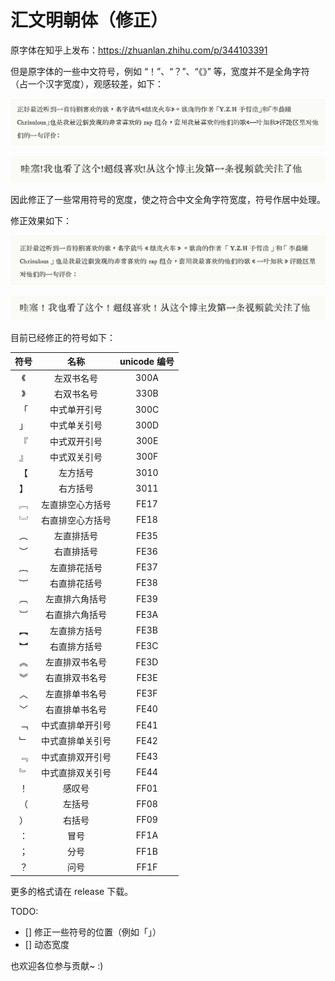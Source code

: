 # 汇文明朝体（修正）

原字体在知乎上发布：https://zhuanlan.zhihu.com/p/344103391

但是原字体的一些中文符号，例如 “！”、“？”、“《》” 等，宽度并不是全角字符（占一个汉字宽度），观感较差，如下：

![](images/image.png)

![](images/image2.png)

因此修正了一些常用符号的宽度，使之符合中文全角字符宽度，符号作居中处理。

修正效果如下：

![](images/image3.png)

![](images/image4.png)

目前已经修正的符号如下：

| 符号 |       名称       | unicode 编号 |
| :--: | :--------------: | :----------: |
|  《  |    左双书名号    |     300A     |
|  》  |    右双书名号    |     330B     |
|  「  |   中式单开引号   |     300C     |
|  」  |   中式单关引号   |     300D     |
|  『  |   中式双开引号   |     300E     |
|  』  |   中式双关引号   |     300F     |
|  【  |     左方括号     |     3010     |
|  】  |     右方括号     |     3011     |
|  ︗  | 左直排空心方括号 |     FE17     |
|  ︘  | 右直排空心方括号 |     FE18     |
|  ︵  |    左直排括号    |     FE35     |
|  ︶  |    右直排括号    |     FE36     |
|  ︷  |   左直排花括号   |     FE37     |
|  ︸  |   右直排花括号   |     FE38     |
|  ︹  |  左直排六角括号  |     FE39     |
|  ︺  |  右直排六角括号  |     FE3A     |
|  ︻  |   左直排方括号   |     FE3B     |
|  ︼  |   右直排方括号   |     FE3C     |
|  ︽  |  左直排双书名号  |     FE3D     |
|  ︾  |  右直排双书名号  |     FE3E     |
|  ︿  |  左直排单书名号  |     FE3F     |
|  ﹀  |  右直排单书名号  |     FE40     |
|  ﹁  | 中式直排单开引号 |     FE41     |
|  ﹂  | 中式直排单关引号 |     FE42     |
|  ﹃  | 中式直排双开引号 |     FE43     |
|  ﹄  | 中式直排双关引号 |     FE44     |
|  ！  |      感叹号      |     FF01     |
|  （  |      左括号      |     FF08     |
|  ）  |      右括号      |     FF09     |
|  ：  |       冒号       |     FF1A     |
|  ；  |       分号       |     FF1B     |
|  ？  |       问号       |     FF1F     |

更多的格式请在 release 下载。

TODO:

- [] 修正一些符号的位置（例如「」）
- [] 动态宽度

也欢迎各位参与贡献~ :) 


